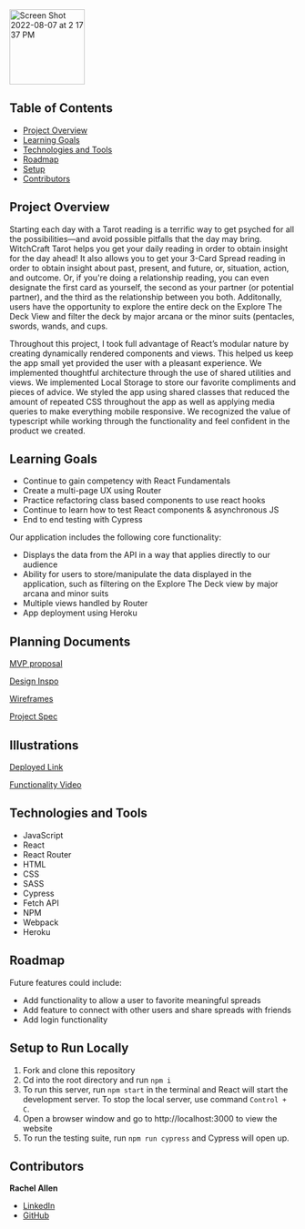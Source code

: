 <img width="132" alt="Screen Shot 2022-08-07 at 2 17 37 PM" src="https://user-images.githubusercontent.com/98505112/183309565-2e99ef88-605b-43e6-927a-47882f14b41d.png">


## Table of Contents

- [Project Overview](#project-overview)
- [Learning Goals](#learning-goals)
- [Technologies and Tools](#technologies-and-tools)
- [Roadmap](#roadmap)
- [Setup](#setup)
- [Contributors](#contributors)

## Project Overview

Starting each day with a Tarot reading is a terrific way to get psyched for all the possibilities—and avoid possible pitfalls that the day may bring. WitchCraft Tarot helps you get your daily reading in order to obtain insight for the day ahead! It also allows you to get your 3-Card Spread reading in order to obtain insight about past, present, and future, or, situation, action, and outcome. Or, if you're doing a relationship reading, you can even designate the first card as yourself, the second as your partner (or potential partner), and the third as the relationship between you both. Additonally, users have the opportunity to explore the entire deck on the Explore The Deck View and filter the deck by major arcana or the minor suits (pentacles, swords, wands, and cups.

Throughout this project, I took full advantage of React’s modular nature by creating dynamically rendered components and views. This helped us keep the app small yet provided the user with a pleasant experience. We implemented thoughtful architecture through the use of shared utilities and views. We implemented Local Storage to store our favorite compliments and pieces of advice. We styled the app using shared classes that reduced the amount of repeated CSS throughout the app as well as applying media queries to make everything mobile responsive. We recognized the value of typescript while working through the functionality and feel confident in the product we created.

## Learning Goals

- Continue to gain competency with React Fundamentals
- Create a multi-page UX using Router
- Practice refactoring class based components to use react hooks
- Continue to learn how to test React components & asynchronous JS
- End to end testing with Cypress

Our application includes the following core functionality:

- Displays the data from the API in a way that applies directly to our audience
- Ability for users to store/manipulate the data displayed in the application, such as filtering on the Explore The Deck view by major arcana and minor suits
- Multiple views handled by Router
- App deployment using Heroku

## Planning Documents

[MVP proposal](https://docs.google.com/document/d/1eDzOwcUQOxsWh6uXOyawd2NmG0x2y0A1H9xh6m3zs7s/edit)

[Design Inspo](https://docs.google.com/document/d/1iDrh_PzEPID617UXV8rjnBhG76k7Y7-3BH_rHk6suMc/edit)

[Wireframes](https://drive.google.com/file/d/19KhIxJ7ZgmV0XLT8SNrTL9Igll_3zSd1/view?ths=true)

[Project Spec](https://frontend.turing.edu/projects/module-3/showcase.html)

## Illustrations

[Deployed Link](https://witchcraft-tarot.herokuapp.com/)

[Functionality Video](https://vimeo.com/737356776/23ad10896c)

## Technologies and Tools

- JavaScript
- React
- React Router
- HTML
- CSS
- SASS
- Cypress
- Fetch API
- NPM
- Webpack
- Heroku

## Roadmap

Future features could include:

- Add functionality to allow a user to favorite meaningful spreads
- Add feature to connect with other users and share spreads with friends
- Add login functionality 

## Setup to Run Locally

1. Fork and clone this repository
2. Cd into the root directory and run `npm i`
3. To run this server, run `npm start` in the terminal and React will start the development server. To stop the local server, use command `Control + C`.
4. Open a browser window and go to http://localhost:3000 to view the website
5. To run the testing suite, run `npm run cypress` and Cypress will open up.


## Contributors

**Rachel Allen**

- [LinkedIn](https://www.linkedin.com/in/rachel-lynn-allen/)
- [GitHub](https://github.com/Rallen13)
